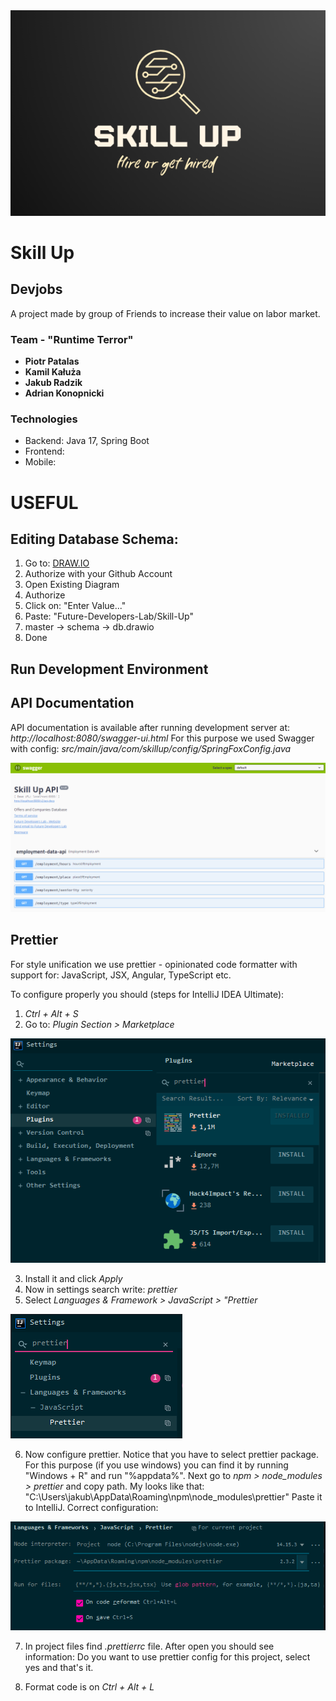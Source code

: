 <img src="./Readme Images/logo.png"/>

# Skill Up
## Devjobs

A project made by group of Friends to increase their value on labor market.

### Team - "Runtime Terror"

- **Piotr Patalas**
- **Kamil Kałuża**
- **Jakub Radzik**
- **Adrian Konopnicki**

### Technologies

- Backend: Java 17, Spring Boot
- Frontend:
- Mobile:

# USEFUL

## Editing Database Schema:

1. Go to: <a href="https://app.diagrams.net/">DRAW.IO</a>
2. Authorize with your Github Account
3. Open Existing Diagram
4. Authorize
5. Click on: "Enter Value..."
6. Paste: "Future-Developers-Lab/Skill-Up"
7. master -> schema -> db.drawio
8. Done

## Run Development Environment

## API Documentation
API documentation is available after running development server at: *http://localhost:8080/swagger-ui.html*
For this purpose we used Swagger with config: *src/main/java/com/skillup/config/SpringFoxConfig.java*

<img src="./Readme Images/img_3.png"/>

## Prettier

For style unification we use prettier - opinionated code formatter with support for:
JavaScript, JSX, Angular, TypeScript etc.

To configure properly you should (steps for IntelliJ IDEA Ultimate):

1. *Ctrl + Alt + S*
2. Go to: *Plugin Section > Marketplace*

<img src="./Readme Images/img.png"/>
   
3. Install it and click *Apply*
4. Now in settings search write: *prettier*
5. Select *Languages & Framework > JavaScript > "Prettier*

<img src="./Readme Images/img_1.png"/>
   
6. Now configure prettier. Notice that you have to select prettier package.
For this purpose (if you use windows) you can find it by running "Windows + R"
and run "%appdata%". Next go to *npm > node_modules > prettier* and copy path.
My looks like that: "C:\Users\jakub\AppData\Roaming\npm\node_modules\prettier"
Paste it to IntelliJ. Correct configuration:
   
<img src="./Readme Images/img_2.png"/>

7. In project files find *.prettierrc* file. After open you should see information:
Do you want to use prettier config for this project, select yes and that's it.

8. Format code is on *Ctrl + Alt + L*
